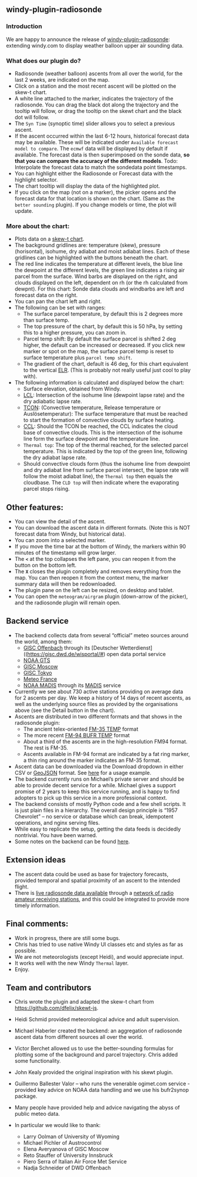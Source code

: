 ## windy-plugin-radiosonde
### Introduction
We are happy to announce the release of [windy-plugin-radiosonde](https://www.windy.com/plugins/windy-plugin-radiosonde): extending windy.com to display weather balloon upper air sounding data.
### What does our plugin do?
- Radiosonde (weather balloon) ascents from all over the world,  for the last 2 weeks,  are indicated on the map.
- Click on a station and the most recent ascent will be plotted on the skew-t chart.
- A white line attached to the marker,  indicates the trajectory of the radiosonde.  You can drag the black dot along the trajectory and the tooltip will follow,  or drag the tooltip on the skewt chart and the black dot will follow.
- The `Syn Time` (synoptic time) slider allows you to select a previous ascent.
- If the ascent occurred within the last 6-12 hours, historical forecast data may be available.  These will be indicated under `Available forecast model to compare`. The `ecmwf` data will be displayed by default if available.  The forecast data is then superimposed on the sonde data,  __so that you can compare the accuracy of the different models__.  Todo:  Interpolate the forecast data to match the sondedata point timestamps.
- You can highlight either the Radiosonde or Forecast data with the highlight selector.
- The chart tooltip will display the data of the highlighted plot.
- If you click on the map (not on a marker),  the picker opens and the forecast data for that location is shown on the chart.  (Same as the `better sounding` plugin).  If you change models or time,  the plot will update.
### More about the chart:
- Plots data on a [skew-t chart](https://en.wikipedia.org/wiki/Skew-T_log-P_diagram).
- The background gridlines are:   temperature (skew),  pressure (horisontal),  isohume,  dry adiabat and moist adiabat lines.  Each of these gridlines can be highlighted with the buttons beneath the chart.
- The red line indicates the temperature at different levels,  the blue line the dewpoint at the different levels,  the green line indicates a rising air parcel from the surface.  Wind barbs are displayed on the right,  and clouds displayed on the left,  dependent on rh (or the rh calculated from dewpnt).   For this chart:  Sonde data clouds and windbarbs are left and forecast data on the right.
- You can pan the chart left and right.
- The following can be set with ranges:
    * The surface parcel temperature,  by default this is 2 degrees more than surface temp.
    * The top pressure of the chart,  by default this is 50 hPa,  by setting this to a higher pressure,  you can zoom in.
    * Parcel temp shift:  By default the surface parcel is shifted 2 deg higher, the default can be increased or decreased.   If you click new marker or spot on the map,  the surface parcel temp is reset to surface temperature plus `parcel temp shift`.
    * The gradient of the chart,  default is 46 deg,  for this chart equivalent to the vertical [ELR](https://en.wikipedia.org/wiki/Lapse_rate#:~:text=The%20environmental%20lapse%20rate).  (This is probably not really useful just cool to play with).
- The following information is calculated and displayed below the chart:
    * Surface elevation,  obtained from Windy.
    * [LCL](https://en.wikipedia.org/wiki/Lifted_condensation_level):  Intersection of the isohume line (dewpoint lapse rate) and the dry adiabatic lapse rate.
    * [TCON](https://en.wikipedia.org/wiki/Convective_temperature):  (Convective temperature,  Release temperature or Auslösetemperatur): The surface temperature that must be reached to start the formation of convective clouds by surface heating.
    * [CCL](https://en.wikipedia.org/wiki/Convective_condensation_level):  Should the TCON be reached,  the CCL indicates the cloud base of convective clouds.  This is the intersection of the isohume line form the surface dewpoint and the temperature line.
    * `Thermal top`:  The top of the thermal reached,  for the selected parcel temperature.  This is indicated by the top of the green line,  following the dry adiabat lapse rate.
    * Should convective clouds form (thus the isohume line from dewpoint and dry adiabat line from surface parcel intersect,  the lapse rate will follow the moist adiabat line),  the `Thermal top` then equals the cloudbase.  The `CLD top` will then indicate where the evaporating parcel stops rising.
## Other features:
- You can view the detail of the ascent.
- You can download the ascent data in different formats.  (Note this is NOT forecast data from Windy,  but historical data).
- You can zoom into a selected marker.
- If you move the time bar at the bottom of Windy,  the markers within 90 minutes of the timestamp will grow larger.
- The __`<`__ at the top collapses the left pane,  you can reopen it from the button on the bottom left.
- The __`X`__ closes the plugin completely and removes everything from the map. You can then reopen it from the context menu,  the marker summary data will then be redownloaded.
- The plugin pane on the left can be resized,  on desktop and tablet.
- You can open the `meteogram/airgram` plugin (down-arrow of the picker),  and the radiosonde plugin will remain open.
## Backend service
- The backend collects data from several “official” meteo sources around the world, among them:
    * [GISC Offenbach](https://www.dwd.de/EN/Home/home_node.html) through its [Deutscher Wetterdienst]((https://gisc.dwd.de/wisportal/#) open data portal service
    * [NOAA GTS](http://portal.gisc-msk.wis.mecom.ru:8080/portal/portal/gisc-user/main)
    * [GISC Moscow](http://portal.gisc-msk.wis.mecom.ru:8080/portal/portal/gisc-user/main)
    * [GISC Tokyo](https://www.wis-jma.go.jp/cms/index.html)
    * [Meteo France](https://donneespubliques.meteofrance.fr/donnees_libres/)
    * [NOAA MADIS](https://www.noaa.gov/) through its [MADIS](https://madis.ncep.noaa.gov/) service
- Currently we see about 730 active stations providing on average data for 2 ascents per day. We keep a history of 14 days of recent ascents, as well as the underlying source files as provided by the organisations above (see the Detail button in the chart).
- Ascents are distributed in two different formats and that shows in the radiosonde plugin:
    * The ancient telex-oriented [FM-35 TEMP](http://vietorweather.net/wxp/appendix1/Formats/TEMP.html) format
    * The more recent [FM-94 BUFR TEMP](https://www.romsaf.org/romsaf_bufr.pdf) format
    * About a third of the ascents are in the high-resolution FM94 format. The rest is FM-35.
    * Ascents available in FM-94 format are indicated by a fat ring marker, a thin ring around the marker indicates an FM-35 format.
- Ascent data can be downloaded via the Download dropdown in either CSV or [GeoJSON](https://geojson.org/) format. See [here](https://github.com/mhaberler/radiosonde-datacollector#usage-from-python) for a usage example.
- The backend currently runs on Michael’s private server and should be able to provide decent service for a while. Michael gives a support promise of 2 years to keep this service running, and is happy to find adopters to pick up this service in a more professional context.
- The backend consists of mostly Python code and a few shell scripts. It is just plain files in a hierarchy. The overall design principle is “1957 Chevrolet” – no service or database which can break, idempotent operations, and nginx serving files.
- While easy to replicate the setup, getting the data feeds is decidedly nontrivial. You have been warned.
- Some notes on the backend can be found [here](https://github.com/mhaberler/radiosonde-datacollector#readme).
## Extension ideas
- The ascent data could be used as base for trajectory forecasts, provided temporal and spatial proximity of an ascent to the intended flight.
- There is [live radiosonde data available](https://sondehub.org/#!mt=roadmap&amp;mz=5&amp;qm=3_hours&amp;mc=53.46751,-2.23389) through a [network of radio amateur receiving stations](https://github.com/projecthorus), and this could be integrated to provide more timely information.
## Final comments:
- Work in progress,  there are still some bugs.
- Chris has tried to use native Windy UI classes etc and styles as far as possible.
- We are not meteorologists (except Heidi),  and would appreciate input.
- It works well with the new Windy `Thermal` layer.
- Enjoy.
## Team and contributors
- Chris wrote the plugin and adapted the skew-t chart from https://github.com/dfelix/skewt-js.
- Heidi Schmid provided meteorological advice and adult supervision.
- Michael Haberler created the backend: an aggregation of radiosonde ascent data from different sources all over the world.
- Victor Berchet allowed us to use the better-sounding formulas for plotting some of the background and parcel trajectory. Chris added some functionality.
- John Kealy provided the original inspiration with his skewt plugin.
- Guillermo Ballester Valor – who runs the venerable ogimet.com service - provided key advice on NOAA data handling and we use his bufr2synop package.
- Many people have provided help and advice navigating the abyss of public meteo data.
- In particular we would like to thank:

    * Larry Oolman of University of Wyoming
    * Michael Pichler of Austrocontrol
    * Elena Averyanova of GISC Moscow
    * Reto Stauffer of University Innsbruck
    * Piero Serra of Italian Air Force Met Service
    * Nadja Schneider of DWD Offenbach


